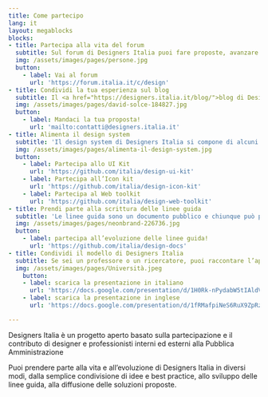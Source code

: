 ```yaml
---
title: Come partecipo
lang: it
layout: megablocks
blocks:
- title: Partecipa alla vita del forum
  subtitle: Sul forum di Designers Italia puoi fare proposte, avanzare <a href="https://forum.italia.it/c/design/feedback-community">idee e suggerimenti</a>, segnalare best practice o <a href="https://forum.italia.it/c/design/esempi-linee-guida">esempi di applicazione</a> delle linee guida, discutere i temi legati al <b>service design</b>, al <b>content design</b>, alla <b>user interface</b> e alla <b>user research</b>. 
  img: /assets/images/pages/persone.jpg
  button:
    - label: Vai al forum
      url: 'https://forum.italia.it/c/design'
- title: Condividi la tua esperienza sul blog
  subtitle: Il <a href="https://designers.italia.it/blog/">blog di Designers Italia</a> raccoglie case history relativi ai servizi pubblici o esperienze di trasformazione digitale che ben si applicano al mondo dei servizi pubblici. Il blog è aperto al contributo di designer e professionisti che abbiano un’esperienza significativa sul <b>design dei servizi pubblici</b> e che vogliano condividerla.<br>Se vuoi proporre un contributo scrivi all’indirizzo <a href="mailto:contatti@designers.italia.it">contatti@designers.italia.it</a> con <b>un abstract</b> della tua proposta e <b>un link</b> alla tua biografia o al tuo profilo. Valuteremo le proposte e ti contatteremo nel caso in cui decideremo di pubblicarla.
  img: /assets/images/pages/david-solce-184827.jpg
  button:
    - label: Mandaci la tua proposta!
      url: 'mailto:contatti@designers.italia.it'
- title: Alimenta il design system
  subtitle: 'Il design system di Designers Italia si compone di alcuni elementi (alcuni ancora in via di definizione): wireframe kit, UI kit e web toolkit.<br>Grazie a dei <i>repository</i> pubblici su GitHub è possibile proporre modifiche o proporre nuovi elementi allo UI kit, all’icon kit, al web toolkit, attraverso delle <a href="https://help.github.com/articles/about-pull-requests/"><i>pull request</i></a> o delle <a href="https://guides.github.com/features/issues/"><i>issues</i></a> con dei file allegati.' 
  img: /assets/images/pages/alimenta-il-design-system.jpg
  button:
    - label: Partecipa allo UI Kit
      url: 'https://github.com/italia/design-ui-kit'
    - label: Partecipa all’Icon kit
      url: 'https://github.com/italia/design-icon-kit'
    - label: Partecipa al Web toolkit
      url: 'https://github.com/italia/design-web-toolkit'
- title: Prendi parte alla scrittura delle linee guida
  subtitle: 'Le linee guida sono un documento pubblico e chiunque può partecipare al processo di revisione e aggiornamento <b>proponendo modifiche</b> e nuovi contenuti.<br>Grazie ad <a href="https://github.com/italia/design-docs">un <i>repository</i> pubblico su GitHub</a> è possibile seguirne lo sviluppo, proporre correzioni o <b>partecipare alla stesura</b> di nuove versioni (seguendo le regole di questa <a href="https://design-italia.readthedocs.io/it/stable/doc/introduzione-linee-guida-design.html#stile-della-documentazione"><i>Style guide</i></a>). Per farlo, si devono usare gli strumenti collaborativi di GitHub, in particolare le <a href="https://guides.github.com/features/issues/"><i>issues</i></a> (per le discussioni) e le <a href="https://help.github.com/articles/about-pull-requests/"><i>pull request</i></a> (per le proposte di modifica).'
  img: /assets/images/pages/neonbrand-226736.jpg
  button:
    - label: partecipa all’evoluzione delle linee guida!
      url: 'https://github.com/italia/design-docs'
- title: Condividi il modello di Designers Italia
  subtitle: Se sei un professore o un ricercatore, puoi raccontare l’approccio di Designers Italia come esempio di progettazione di servizi digitali in ambito pubblico, e organizzare <b>workshop</b> sperimentando con i nostri strumenti e risorse.
  img: /assets/images/pages/Università.jpeg
    button:
    - label: scarica la presentazione in italiano
      url: 'https://docs.google.com/presentation/d/1H0Rk-nPydabW5tIAldVPwWsz0kCnETC3Gl0LOgXrLtI/edit?usp=sharing'
    - label: scarica la presentazione in inglese
      url: 'https://docs.google.com/presentation/d/1fRMafpiNeS6RuX9ZpRzi7ZpDqsdOGndqQzwqkE2MLeM/edit?usp=sharing'

---
```


Designers Italia è un progetto aperto basato sulla partecipazione e il contributo di designer e professionisti interni ed esterni alla Pubblica Amministrazione


Puoi prendere parte alla vita e all’evoluzione di Designers Italia in diversi modi, dalla semplice condivisione di idee e best practice, allo sviluppo delle linee guida, alla diffusione delle soluzioni proposte. 
